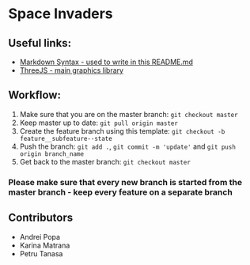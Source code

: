 # Space Invaders

## Useful links:
* [Markdown Syntax - used to write in this README.md](https://github.com/adam-p/markdown-here/wiki/Markdown-Cheatsheet#emphasis)
* [ThreeJS - main graphics library](https://threejs.org/)

## Workflow:
1. Make sure that you are on the master branch: `git checkout master`
2. Keep master up to date: `git pull origin master`
3. Create the feature branch using this template: `git checkout -b feature__subfeature--state`
4. Push the branch: `git add .`, `git commit -m 'update'` and `git push origin branch_name`
5. Get back to the master branch: `git checkout master`

### **Please make sure that every new branch is started from the master branch - keep every feature on a separate branch** 

## Contributors
* Andrei Popa
* Karina Matrana
* Petru Tanasa
